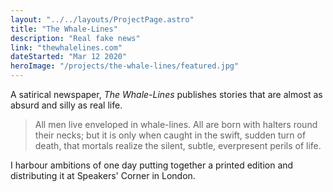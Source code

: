 ```yaml
---
layout: "../../layouts/ProjectPage.astro"
title: "The Whale-Lines"
description: "Real fake news"
link: "thewhalelines.com"
dateStarted: "Mar 12 2020"
heroImage: "/projects/the-whale-lines/featured.jpg"
---
```


A satirical newspaper, _The Whale-Lines_ publishes stories that are almost as absurd and silly as real life.

> All men live enveloped in whale-lines. All are born with halters round their necks; but it is only when caught in the swift, sudden turn of death, that mortals realize the silent, subtle, everpresent perils of life.

I harbour ambitions of one day putting together a printed edition and distributing it at Speakers' Corner in London.
